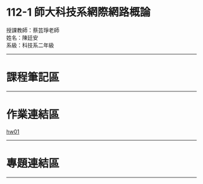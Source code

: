 # 112-1 師大科技系網際網路概論<br>
授課教師：蔡芸琤老師<br>
姓名：陳廷安<br>
系級：科技系二年級 <br>
***
# 課程筆記區
***
# 作業連結區
[hw01](https://nrps9909.github.io/41171214h/)

***
# 專題連結區
***
